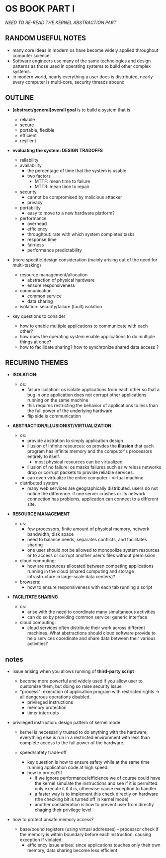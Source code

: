 # OS BOOK PART I
*NEED TO RE-READ THE KERNEL ABSTRACTION PART*

## RANDOM USEFUL NOTES
- many core ideas in modern os have become widely applied throughout computer science.
- Software engineers use many of the same technologies and design patterns as those used in operating systems to build other complex systems. 
- in modern world, nearly everything a user does is distributed, nearly every computer is multi-core, security threads abound

## OUTLINE
- **[abstract/general]overall goal** is to build a system that is
  - reliable
  - secure
  - portable, flexible
  - efficient
  - resilient
  
- **evaluating the system: DESIGN TRADOFFS**
  - reliability
  - availability
    - the percentage of time that the system is usable
    - two factors
      - MTTF: mean time to failure
      - MTTR: mean time to repair
  - security
    - cannot be compromised by malicious attacker
    - privacy
  - portability
    - easy to move to a new hardware platform?
  - performance
    - overhead
    - efficiency
    - throughput: rate with which system completes tasks
    - response time
    - fairness
    - performance predictability
    
- [more specific]design consideration (mainly arising out of the need for multi-tasking)
  - resource management/allocation
    - abstraction of physical hardware
    - ensure responsiveness
  - communication
    - common service
    - data sharing
  - isolation: security/failure (fault) isolation
  
- key questions to consider
  - how to enable multiple applications to communicate with each other?
  - how does the operating system enable applications to do multiple things at once?
  - how to facilidate sharing? how to synchronize shared data access ? 
  
## RECURING THEMES

- **ISOLATION**:
  - os:
    - failure isolation: os isolate applications from each other so that a bug in one application does not corrupt other applications running on the same machine
    - this requires restricting the behavior of applications to less than the full power of the underlying hardware
    - flip side is communication

- **ABSTRACTION/ILLUSIONIST/VIRTUALIZATION**: 
  - os:
    - provide abstration to simply application design
    - illusion of infinite resources: os provdes the **illusion** that each program has infinite memory and the computor's processors entirely to itself.
      - most physical resources can be virtualized
    - illusion of no failure: os masks failures such as wireless networks drop or corrupt packets to provide reliable services.
    - can even virtualize the entire computer - virtual machine
  - distributed system
    - many web services are geographically distributed. users do not notice the difference. if one server crashes or its network connection has problems, application can connect to a different site.

- **RESOURCE MANAGEMENT**
  - os:
    - few processors, finite amount of physical memory, network bandwidth, disk space
    - need to balance needs, separates conflicts, and facilitates sharing
    - one user should not be allowed to monopolize system resources or to access or corrupt another user's files without permission
  - cloud computing:
    - how are resources allocated between competing applications running in the cloud (shared computing and storage infrastructure in large-scale data centers)?
  - browsers:
    - how to ensure responsiveness with each tab running a script

- **FACILITATE SHARING**
  - os:
    - arise with the need to coordinate many simultaneous activities
    - can do so by providing common service; generic interface
  - cloud computing:
    - cloud services often distribute their work across different machines. What abstractions should cloud software provide to help services coordinate and share data between their various activities?
  
    
## notes  
- issue arising when you allows running of **third-party script**
  - become more powerful and widely used if you allow user to customize them, but doing so raise security issue  
  - "process": execution of application program with restricted rights -> all dangerous operations disabled.
    - privileged instructions
    - memory protection
    - timer interrupts
  
- privileged instruction: design pattern of kernel mode
  - kernel is necessarily trusted to do anything with the hardware; everything else is run in a restricted environment with less than complete access to the full power of the hardware.
  
  - speed/safety trade-off
    - key question is how to ensure safety while at the same time running application code at high speed.
    - how to protect?if
      - if we ignore performance/efficience we of course could have the kernel simulate the instructions and see if it is permitted. only execute it if it is, otherwise cause exception to handler.
      - a faster way is to implement this check directly on hardware (the checking bit is turned off in kernel mode)
      - another consideration is how to prevent user from directly chaging their privilege level


- how to protect unsafe memory access?
  - base/bound registers (using virtual addresses) - processor check if the memory is within boundary before each instruction, causing exception if violated.
    - efficiency issue arises: since applications touches only their own memory, data sharing become less efficient
